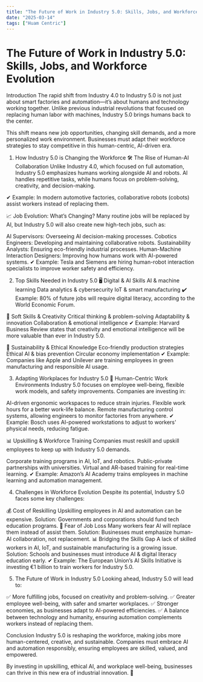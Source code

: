 ```yaml
---
title: "The Future of Work in Industry 5.0: Skills, Jobs, and Workforce Evolution"
date: "2025-03-14"
tags: ["Huam Centric"]
---
```


# The Future of Work in Industry 5.0: Skills, Jobs, and Workforce Evolution

Introduction
The rapid shift from Industry 4.0 to Industry 5.0 is not just about smart factories and automation—it’s about humans and technology working together. Unlike previous industrial revolutions that focused on replacing human labor with machines, Industry 5.0 brings humans back to the center.

This shift means new job opportunities, changing skill demands, and a more personalized work environment. Businesses must adapt their workforce strategies to stay competitive in this human-centric, AI-driven era.

1. How Industry 5.0 is Changing the Workforce
🛠 The Rise of Human-AI Collaboration
Unlike Industry 4.0, which focused on full automation, Industry 5.0 emphasizes humans working alongside AI and robots. AI handles repetitive tasks, while humans focus on problem-solving, creativity, and decision-making.

✔ Example: In modern automotive factories, collaborative robots (cobots) assist workers instead of replacing them.

📈 Job Evolution: What’s Changing?
Many routine jobs will be replaced by AI, but Industry 5.0 will also create new high-tech jobs, such as:

AI Supervisors: Overseeing AI decision-making processes.
Cobotics Engineers: Developing and maintaining collaborative robots.
Sustainability Analysts: Ensuring eco-friendly industrial processes.
Human-Machine Interaction Designers: Improving how humans work with AI-powered systems.
✔ Example: Tesla and Siemens are hiring human-robot interaction specialists to improve worker safety and efficiency.

2. Top Skills Needed in Industry 5.0
🖥 Digital & AI Skills
AI & machine learning
Data analytics & cybersecurity
IoT & smart manufacturing
✔ Example: 80% of future jobs will require digital literacy, according to the World Economic Forum.

🧠 Soft Skills & Creativity
Critical thinking & problem-solving
Adaptability & innovation
Collaboration & emotional intelligence
✔ Example: Harvard Business Review states that creativity and emotional intelligence will be more valuable than ever in Industry 5.0.

🌱 Sustainability & Ethical Knowledge
Eco-friendly production strategies
Ethical AI & bias prevention
Circular economy implementation
✔ Example: Companies like Apple and Unilever are training employees in green manufacturing and responsible AI usage.

3. Adapting Workplaces for Industry 5.0
🏢 Human-Centric Work Environments
Industry 5.0 focuses on employee well-being, flexible work models, and safety improvements. Companies are investing in:

AI-driven ergonomic workspaces to reduce strain injuries.
Flexible work hours for a better work-life balance.
Remote manufacturing control systems, allowing engineers to monitor factories from anywhere.
✔ Example: Bosch uses AI-powered workstations to adjust to workers' physical needs, reducing fatigue.

📊 Upskilling & Workforce Training
Companies must reskill and upskill employees to keep up with Industry 5.0 demands.

Corporate training programs in AI, IoT, and robotics.
Public-private partnerships with universities.
Virtual and AR-based training for real-time learning.
✔ Example: Amazon’s AI Academy trains employees in machine learning and automation management.

4. Challenges in Workforce Evolution
Despite its potential, Industry 5.0 faces some key challenges:

💰 Cost of Reskilling
Upskilling employees in AI and automation can be expensive.
Solution: Governments and corporations should fund tech education programs.
🤖 Fear of Job Loss
Many workers fear AI will replace them instead of assist them.
Solution: Businesses must emphasize human-AI collaboration, not replacement.
📊 Bridging the Skills Gap
A lack of skilled workers in AI, IoT, and sustainable manufacturing is a growing issue.
Solution: Schools and businesses must introduce AI & digital literacy education early.
✔ Example: The European Union’s AI Skills Initiative is investing €1 billion to train workers for Industry 5.0.

5. The Future of Work in Industry 5.0
Looking ahead, Industry 5.0 will lead to:

✅ More fulfilling jobs, focused on creativity and problem-solving.
✅ Greater employee well-being, with safer and smarter workplaces.
✅ Stronger economies, as businesses adapt to AI-powered efficiencies.
✅ A balance between technology and humanity, ensuring automation complements workers instead of replacing them.

Conclusion
Industry 5.0 is reshaping the workforce, making jobs more human-centered, creative, and sustainable. Companies must embrace AI and automation responsibly, ensuring employees are skilled, valued, and empowered.

By investing in upskilling, ethical AI, and workplace well-being, businesses can thrive in this new era of industrial innovation. 🚀

